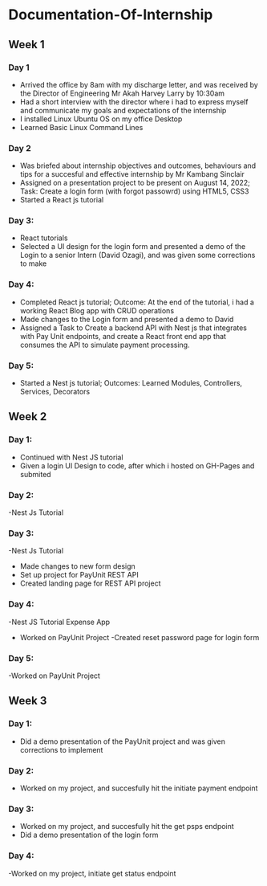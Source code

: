 # Documentation-Of-Internship

## Week 1
### Day 1
- Arrived the office by 8am with my discharge letter, and was received by the Director of Engineering Mr Akah Harvey Larry by 10:30am
- Had a short interview with the director where i had to express myself and communicate my goals and expectations of the internship
- I installed Linux Ubuntu OS on my office Desktop
- Learned Basic Linux Command Lines

### Day 2
- Was briefed about internship objectives and outcomes, behaviours and tips for a succesful and effective internship by Mr Kambang Sinclair
- Assigned on a presentation project to be present on August 14, 2022; Task: Create a login form (with forgot passowrd) using HTML5, CSS3
- Started a React js tutorial

### Day 3:
- React tutorials
- Selected a UI design for the login form and presented a demo of the Login to a senior Intern (David Ozagi), and was given some corrections to make

### Day 4:
- Completed React js tutorial; Outcome: At the end of the tutorial, i had a working React Blog app with CRUD operations
- Made changes to the Login form and presented a demo to David
- Assigned a Task to Create a backend API with Nest js that integrates with Pay Unit endpoints, and create a React front end app that consumes the API to simulate payment processing.

### Day 5:
- Started a Nest js tutorial; Outcomes: Learned Modules, Controllers, Services, Decorators

## Week 2
### Day 1:
- Continued with Nest JS tutorial
- Given a login UI Design to code, after which i hosted on GH-Pages and submited

### Day 2:
-Nest Js Tutorial

### Day 3:
-Nest Js Tutorial
- Made changes to new form design
- Set up project for PayUnit REST API
- Created landing page for REST API project

### Day 4:
-Nest JS Tutorial Expense App
- Worked on PayUnit Project
-Created reset password page for login form

### Day 5: 
-Worked on PayUnit Project

## Week 3
### Day 1:
- Did a demo presentation of the PayUnit project and was given corrections to implement

### Day 2:
- Worked on my project, and succesfully hit the initiate payment endpoint

### Day 3:
- Worked on my project, and succesfully hit the get psps endpoint
- Did a demo presentation of the login form

### Day 4:
-Worked on my project, initiate get status endpoint
